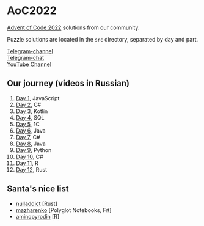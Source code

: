 # AoC2022

[Advent of Code 2022](https://adventofcode.com/2022) solutions from our community. 

Puzzle solutions are located in the `src` directory, separated by day and part.

[Telegram-channel](https://t.me/konturAoC2022)  
[Telegram-chat](https://t.me/konturAoC2022_chat)  
[YouTube Channel](https://www.youtube.com/c/KonturTech)  

## Our journey (videos in Russian)

1. [Day 1](https://youtu.be/LwofK-9jYm4), JavaScript
2. [Day 2](https://youtu.be/EwA-KUf6_dA), C#
3. [Day 3](https://youtu.be/1o09OFd_xHk), Kotlin
4. [Day 4](https://youtu.be/TZXeuKSoneo), SQL
5. [Day 5](https://youtu.be/qt-E-mp2eKA), 1С
6. [Day 6](https://youtu.be/Hy1eLMpdtaQ), Java
7. [Day 7](https://youtu.be/rAE5kAMG6l4), C#
8. [Day 8](https://youtu.be/fEWAbAvwRMc), Java
9. [Day 9](https://youtu.be/rjHaYVgvJnQ), Python
10. [Day 10](https://youtu.be/9PKr2ezSj8Q), C#
11. [Day 11](https://youtu.be/avmMuIH6v4M), R
12. [Day 12](https://youtu.be/5br7anKm3l8), Rust

## Santa's nice list

- [nulladdict](https://github.com/nulladdict/aoc-2022) [Rust]
- [mazharenko](https://github.com/mazharenko/AoC-2022) [Polyglot Notebooks, F#]
- [aminopyrodin](https://github.com/Aminopyridin/aoc2022) [R]
